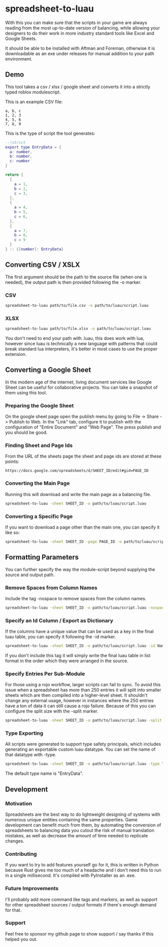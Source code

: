 # spreadsheet-to-luau
With this you can make sure that the scripts in your game are always reading from the most up-to-date version of balancing, while allowing your designers to do their work in more industry standard tools like Excel and Google Sheets.

It should be able to be installed with Aftman and Foreman, otherwise it is downloadable as an exe under releases for manual addition to your path environment.

## Demo
This tool takes a csv / xlsx / google sheet and converts it into a strictly typed roblox modulescript. 

This is an example CSV file:
```csv
a, b, c
1, 2, 3
4, 5, 6
7, 8, 9
```

This is the type of script the tool generates:
```lua
--!strict
export type EntryData = {
  a: number,
  b: number,
  c: number
}

return {
  {
    a = 1,
    b = 2,
    c = 3,
  },
  {
    a = 4,
    b = 5,
    c = 6,
  },
  {
    a = 7,
    b = 8,
    c = 9
  }
} :: {[number]: EntryData}
```

## Converting CSV / XSLX
The first argument should be the path to the source file (when one is needed), the output path is then provided following the -o marker. 

### CSV
```bash
spreadsheet-to-luau path/to/file.csv -o path/to/luau/script.luau
```
### XLSX
```bash
spreadsheet-to-luau path/to/file.xlsx -o path/to/luau/script.luau
```
You don't need to end your path with .luau, this does work with lua, however since luau is technically a new language with patterns that could break standard lua interpreters, it's better in most cases to use the proper extension.

## Converting a Google Sheet
In the modern age of the internet, living document services like Google Sheet can be useful for collaborative projects. You can take a snapshot of them using this tool.

### Preparing the Google Sheet
On the google sheet page open the publish menu by going to File -> Share -> Publish to Web. In the "Link" tab, configure it to publish with the configuration of "Entire Document" and "Web Page". The press publish and you should be good.

### Finding Sheet and Page Ids
From the URL of the sheets page the sheet and page ids are stored at these points:
```
https://docs.google.com/spreadsheets/d/SHEET_ID/edit#gid=PAGE_ID
```

### Converting the Main Page
Running this will download and write the main page as a balancing file.
```bash
spreadsheet-to-luau -sheet SHEET_ID -o path/to/luau/script.luau
```

### Converting a Specific Page
If you want to download a page other than the main one, you can specify it like so:
```bash
spreadsheet-to-luau -sheet SHEET_ID -page PAGE_ID -o path/to/luau/script.luau
```

## Formatting Parameters
You can further specify the way the module-script beyond supplying the source and output path.

### Remove Spaces from Column Names
Include the tag -nospace to remove spaces from the column names.
```bash
spreadsheet-to-luau -sheet SHEET_ID -o path/to/luau/script.luau -nospace
```

### Specify an Id Column / Export as Dictionary
If the columns have a unique value that can be used as a key in the final luau table, you can specify it following the -id marker. 
```bash
spreadsheet-to-luau -sheet SHEET_ID -o path/to/luau/script.luau -id Name
```
If you don't include this tag it will simply write the final luau table in list format in the order which they were arranged in the source.

### Specify Entries Per Sub-Module
For those using a rojo workflow, larger scripts can fail to sync. To avoid this issue when a spreadsheet has more than 250 entries it will split into smaller sheets which are then compiled into a higher-level sheet. It shouldn't change any external usage, however in instances where the 250 entries have a ton of data it can still cause a rojo failure. Because of this you can configure the split size with the -split marker.
```bash
spreadsheet-to-luau -sheet SHEET_ID -o path/to/luau/script.luau -split 100
```

### Type Exporting
All scripts were generated to support type safety principals, which includes generating an exportable custom luau datatype. You can set the name of that datatype with -type. 
```bash
spreadsheet-to-luau -sheet SHEET_ID -o path/to/luau/script.luau -type TypeNameHere
```
The default type name is "EntryData". 

## Development
### Motivation
Spreadsheets are the best way to do lightweight designing of systems with numerous unique entities containing the same properties. Game development can benefit much from them, by automating the conversion of spreadsheets to balancing data you cutout the risk of manual translation mistakes, as well as decrease the amount of time needed to replicate changes.

### Contributing
If you want to try to add features yourself go for it, this is written in Python because Rust gives me too much of a headache and I don't need this to run in a single millisecond. It's compiled with PyInstaller as an .exe.

### Future Improvements
I'll probably add more command like tags and markers, as well as support for other spreadsheet sources / output formats if there's enough demand for that.

### Support
Feel free to sponsor my github page to show support / say thanks if this helped you out.

